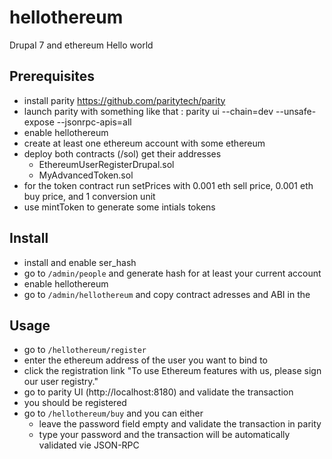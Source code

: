 # hellothereum
Drupal 7 and ethereum Hello world

## Prerequisites
 * install parity https://github.com/paritytech/parity
 * launch parity with something like that : parity ui --chain=dev --unsafe-expose --jsonrpc-apis=all
 * enable hellothereum
 * create at least one ethereum account with some ethereum
 * deploy both contracts (/sol) get their addresses
    - EthereumUserRegisterDrupal.sol
    - MyAdvancedToken.sol
 * for the token contract run setPrices with 0.001 eth sell price, 0.001 eth buy price, and 1 conversion unit
 * use mintToken to generate some intials tokens 

## Install
 * install and enable ser_hash
 * go to `/admin/people` and generate hash for at least your current account
 * enable hellothereum
 * go to `/admin/hellothereum` and copy contract adresses and ABI in the

## Usage
 * go to `/hellothereum/register`
 * enter the ethereum address of the user you want to bind to
 * click the registration link "To use Ethereum features with us, please sign our user registry."
 * go to parity UI (http://localhost:8180) and validate the transaction
 * you should be registered
 * go to `/hellothereum/buy` and you can either
   - leave the password field empty and validate the transaction in parity
   - type your password and the transaction will be automatically validated vie JSON-RPC
